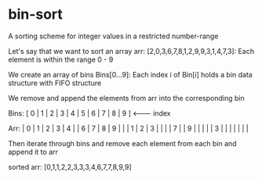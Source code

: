 # bin-sort
A sorting scheme for integer values in a restricted number-range

Let's say that we want to sort an array arr: [2,0,3,6,7,8,1,2,9,9,3,1,4,7,3]:
  Each element is within the range 0 - 9

We create an array of bins Bins[0...9]:
  Each index i of Bin[i] holds a bin data structure with FIFO structure

We remove and append the elements from arr into the corresponding bin

Bins: [ 0 | 1 | 2 | 3 | 4 | 5 | 6 | 7 | 8 | 9 ]    <--- index

Arr:  | 0 | 1 | 2 | 3 | 4 |   | 6 | 7 | 8 | 9 |
      |   | 1 | 2 | 3 |   |   |   | 7 |   | 9 |
      |   |   |   | 3 |   |   |   |   |   |   |

Then iterate through bins and remove each element from each bin and append it to arr

sorted arr: [0,1,1,2,2,3,3,3,4,6,7,7,8,9,9]


